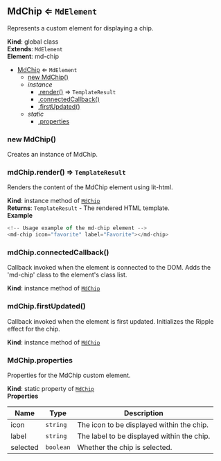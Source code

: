 <a name="MdChip"></a>

## MdChip ⇐ <code>MdElement</code>
Represents a custom element for displaying a chip.

**Kind**: global class  
**Extends**: <code>MdElement</code>  
**Element**: md-chip  

* [MdChip](#MdChip) ⇐ <code>MdElement</code>
    * [new MdChip()](#new_MdChip_new)
    * _instance_
        * [.render()](#MdChip+render) ⇒ <code>TemplateResult</code>
        * [.connectedCallback()](#MdChip+connectedCallback)
        * [.firstUpdated()](#MdChip+firstUpdated)
    * _static_
        * [.properties](#MdChip.properties)

<a name="new_MdChip_new"></a>

### new MdChip()
Creates an instance of MdChip.

<a name="MdChip+render"></a>

### mdChip.render() ⇒ <code>TemplateResult</code>
Renders the content of the MdChip element using lit-html.

**Kind**: instance method of [<code>MdChip</code>](#MdChip)  
**Returns**: <code>TemplateResult</code> - The rendered HTML template.  
**Example**  
```js
<!-- Usage example of the md-chip element --><md-chip icon="favorite" label="Favorite"></md-chip>
```
<a name="MdChip+connectedCallback"></a>

### mdChip.connectedCallback()
Callback invoked when the element is connected to the DOM.Adds the 'md-chip' class to the element's class list.

**Kind**: instance method of [<code>MdChip</code>](#MdChip)  
<a name="MdChip+firstUpdated"></a>

### mdChip.firstUpdated()
Callback invoked when the element is first updated.Initializes the Ripple effect for the chip.

**Kind**: instance method of [<code>MdChip</code>](#MdChip)  
<a name="MdChip.properties"></a>

### MdChip.properties
Properties for the MdChip custom element.

**Kind**: static property of [<code>MdChip</code>](#MdChip)  
**Properties**

| Name | Type | Description |
| --- | --- | --- |
| icon | <code>string</code> | The icon to be displayed within the chip. |
| label | <code>string</code> | The label to be displayed within the chip. |
| selected | <code>boolean</code> | Whether the chip is selected. |

